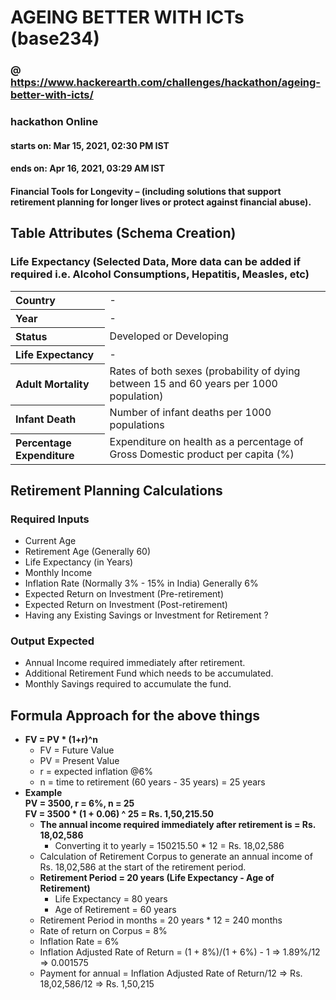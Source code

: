 # AGEING BETTER WITH ICTs (base234)
### @ https://www.hackerearth.com/challenges/hackathon/ageing-better-with-icts/
### hackathon Online <br />
#### starts on: Mar 15, 2021, 02:30 PM IST
#### ends on: Apr 16, 2021, 03:29 AM IST

#### Financial Tools for Longevity – (including solutions that support retirement planning for longer lives or protect against financial abuse).


## Table Attributes (Schema Creation)
### Life Expectancy (Selected Data, More data can be added if required i.e. Alcohol Consumptions, Hepatitis, Measles, etc)
<table>
  <tbody align="left">
    <tr>
      <th>Country</th>
      <td> - </td>
    </tr>
    <tr>
      <th>Year</th>
      <td> - </td>
    </tr>
    <tr>
      <th>Status</th>
      <td>Developed or Developing</td>
    </tr>
    <tr>
      <th>Life Expectancy</th>
      <td> - </td>
    </tr>
    <tr>
      <th>Adult Mortality</th>
      <td>Rates of both sexes (probability of dying between 15 and 60 years per 1000 population)</td>
    </tr>
    <tr>
      <th>Infant Death</th>
      <td>Number of infant deaths per 1000 populations</td>
    </tr>
    <tr>
      <th>Percentage Expenditure</th>
      <td>Expenditure on health as a percentage of Gross Domestic product per capita (%)</td>
    </tr>
  </tbody>
</table>


## Retirement Planning Calculations
### Required Inputs
<ul>
  <li>Current Age</li>
  <li>Retirement Age (Generally 60)</li>
  <li>Life Expectancy (in Years)</li>
  <li>Monthly Income</li>
  <li>Inflation Rate (Normally 3% - 15% in India) Generally 6% </li>
  <li>Expected Return on Investment (Pre-retirement)</li>
  <li>Expected Return on Investment (Post-retirement)</li>
  <li>Having any Existing Savings or Investment for Retirement ? </li>
</ul>

### Output Expected
<ul>
  <li>Annual Income required immediately after retirement.</li>
  <li>Additional Retirement Fund which needs to be accumulated.</li>
  <li>Monthly Savings required to accumulate the fund.</li>
</ul>


## Formula Approach for the above things
<ul>
    <li>
      <strong>FV = PV * (1+r)^n</strong>
      <ul>
        <li>FV = Future Value</li>
        <li>PV = Present Value</li>
        <li>r = expected inflation @6%</li>
        <li>n = time to retirement (60 years - 35 years) = 25 years</li>
      </ul>
  </li>
  <li>
    <strong>Example</strong>
    <br />
    <strong>PV = 3500, r = 6%, n = 25</strong>
    <br />
    <strong>FV = 3500 * (1 + 0.06) ^ 25 = Rs. 1,50,215.50</strong>
    <ul>
      <li>
        <strong>The annual income required immediately after retirement is = Rs. 18,02,586</strong>
        <ul>
          <li>Converting it to yearly = 150215.50 * 12 = Rs. 18,02,586</li>
        </ul>
      </li>
      <li>
        Calculation of Retirement Corpus to generate an annual income of Rs. 18,02,586 at the start of the retirement period.
      </li>
      <li>
        <strong>Retirement Period = 20 years (Life Expectancy - Age of Retirement)</strong>
        <ul>
          <li>Life Expectancy = 80 years</li>
          <li>Age of Retirement = 60 years</li>
        </ul>
      </li>
      <li>Retirement Period in months = 20 years * 12 = 240 months</li>
      <li>Rate of return on Corpus = 8%</li>
      <li>Inflation Rate = 6%</li>
      <li>Inflation Adjusted Rate of Return = (1 + 8%)/(1 + 6%) - 1 => 1.89%/12 => 0.001575 </li>
      <li>Payment for annual = Inflation Adjusted Rate of Return/12 => Rs. 18,02,586/12 => Rs. 1,50,215</li>
    </ul>
  </li>
</ul>
